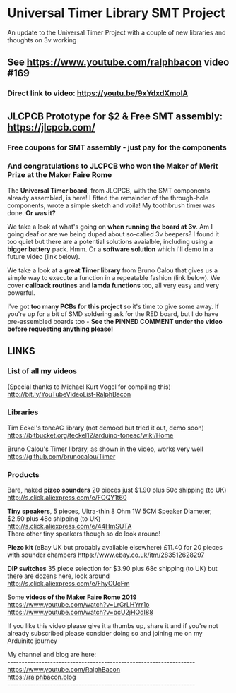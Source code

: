 # Universal Timer Library SMT Project
An update to the Universal Timer Project with a couple of new libraries and thoughts on 3v working

## See https://www.youtube.com/ralphbacon video #169  
### Direct link to video: https://youtu.be/9xYdxdXmolA  


## JLCPCB Prototype for $2 & Free SMT assembly: https://jlcpcb.com/
### Free coupons for SMT assembly - just pay for the components

### And congratulations to JLCPCB who won the **Maker of Merit Prize** at the Maker Faire Rome

The **Universal Timer board**, from JLCPCB, with the SMT components already assembled, is here! I fitted the remainder of the through-hole components, wrote a simple sketch and voila! My toothbrush timer was done. **Or was it?**

We take a look at what's going on **when running the board at 3v**. Am I going deaf or are we being duped about so-called 3v beepers? I found it too quiet but there are a potential solutions avaialble, including using a **bigger battery** pack. Hmm. Or a **software solution** which I'll demo in a future video (link below).

We take a look at a **great Timer library** from Bruno Calou that gives us a simple way to execute a function in a repeatable fashion (link below). We cover **callback routines** and **lamda functions** too, all very easy and very powerful.

I've got **too many PCBs for this project** so it's time to give some away. If you're up for a bit of SMD soldering ask for the RED board, but I do have pre-assembled boards too - **See the PINNED COMMENT under the video before requesting anything please!**

## LINKS

### List of all my videos
(Special thanks to Michael Kurt Vogel for compiling this)  
http://bit.ly/YouTubeVideoList-RalphBacon

### Libraries
Tim Eckel's toneAC library (not demoed but tried it out, demo soon)  
https://bitbucket.org/teckel12/arduino-toneac/wiki/Home

Bruno Calou's Timer library, as shown in the video, works very well  
https://github.com/brunocalou/Timer  

### Products
Bare, naked **pizeo sounders** 20 pieces just $1.90 plus 50c shipping (to UK)  
http://s.click.aliexpress.com/e/FOQY1t60  

**Tiny speakers**, 5 pieces, Ultra-thin 8 Ohm 1W 5CM Speaker Diameter, $2.50 plus 48c shipping (to UK)  
http://s.click.aliexpress.com/e/44HmSUTA  
There other tiny speakers though so do look around!

**Piezo kit** (eBay UK but probably available elsewhere) £11.40 for 20 pieces with sounder chambers
https://www.ebay.co.uk/itm/283512628297

**DIP switches** 35 piece selection for $3.90 plus 68c shipping (to UK) but there are dozens here, look around  
http://s.click.aliexpress.com/e/FhyCUcFm  

Some **videos of the Maker Faire Rome 2019**  
https://www.youtube.com/watch?v=LrGrLHYrr1o  
https://www.youtube.com/watch?v=pcU2jHOdI88  

If you like this video please give it a thumbs up, share it and if you're not already subscribed please consider doing so and joining me on my Arduinite journey

My channel and blog are here:  
\------------------------------------------------------------------  
https://www.youtube.com/RalphBacon  
https://ralphbacon.blog  
\------------------------------------------------------------------
